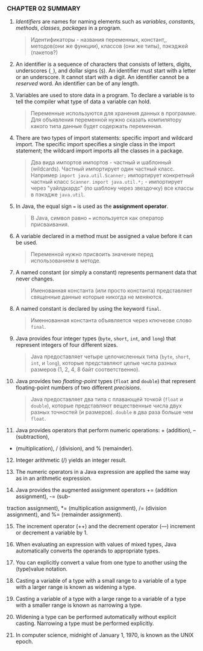 ### CHAPTER 02 SUMMARY

1. *Identifiers* are names for naming elements such as *variables*, *constants*, *methods*, *classes*, *packages* in a program.
   > Идентификаторы - названия переменных, констант,, методов(они же функции), классов (они же типы), пэкэджей (пакетов?)

2. An identifier is a sequence of characters that consists of letters, digits, underscores (`_`), and dollar signs (`$`).
An identifier must start with a letter or an underscore. It cannot start with a digit. An identifier cannot be a *reserved* word.
An identifier can be of any length.

3. Variables are used to store data in a program. To declare a variable is to tell the compiler what type of data a variable can hold.
   > Переменные используются для хранения данных в программе. Для объявления переменной нужно сказать компилятору какого типа данные будет содержать переменная.

4. There are two types of import statements: specific import and wildcard import. The specific import specifies a single class in the import statement; the wildcard import imports all the classes in a package.
   > Два вида импортов импортов - частный и шаблонный (wildcards). Частный импортирует один частный класс. Например `import java.util.Scanner;` импортирует конкретный частный класс `Scanner`. `import java.util.*;` - импортирует через "уайлдкардс" (по шаблону через звездочку) все классы в пэкэдже `java.util`.

5. In Java, the equal sign `=` is used as the **assignment operator**.
   > В Java, символ равно `=` используется как оператор присваивания.

6. A variable declared in a method must be assigned a value before it can be used.
    > Переменной нужно присвоить значение перед использованием в методе.

7. A named constant (or simply a constant) represents permanent data that never changes.
    > Именованная константа (или просто константа) представляет священные данные которые никогда не меняются.

8. A named constant is declared by using the keyword `final`.
   > Именнованная константа объявляется через ключеове слово `final`.
   > 
10. Java provides four integer types (`byte`, `short`, `int`, and `long`) that represent integers of four different sizes.
    > Java предоставляет четыре целочисленных типа (`byte`, `short`, `int`, и `long`), которые представляют целые числа разных размеров (1, 2, 4, 8 байт соответственно).
    
15. Java provides two *floating-point* types (`float` and `double`) that represent floating-point numbers of two different *precisions*.
    > Java предоставляет два типа с плавающей точкой (`float` и `double`), которые представляют вещественные числа двух разных точностей (и размеров). `double` в два раза больше чем `float`.

17. Java provides operators that perform numeric operations: + (addition), – (subtraction),
* (multiplication), / (division), and % (remainder).
12. Integer arithmetic (/) yields an integer result.
13. The numeric operators in a Java expression are applied the same way as in an arithmetic
expression.

14. Java provides the augmented assignment operators += (addition assignment), -= (sub-

traction assignment), *= (multiplication assignment), /= (division assignment), and %=
(remainder assignment).

15. The increment operator (++) and the decrement operator (––) increment or decrement
a variable by 1.

16. When evaluating an expression with values of mixed types, Java automatically converts
the operands to appropriate types.

17. You can explicitly convert a value from one type to another using the (type)value
notation.

18. Casting a variable of a type with a small range to a variable of a type with a larger range
is known as widening a type.

19. Casting a variable of a type with a large range to a variable of a type with a smaller range
is known as narrowing a type.

20. Widening a type can be performed automatically without explicit casting. Narrowing a
type must be performed explicitly.

21. In computer science, midnight of January 1, 1970, is known as the UNIX epoch.
